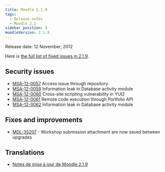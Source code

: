 ```yaml
---
title: Moodle 2.1.9
tags:
  - Release notes
  - Moodle 2.1
sidebar_position: 9
moodleVersion: 2.1.9
---
```


Release date: 12 November, 2012

Here is [the full list of fixed issues in 2.1.9](http://moodle.atlassian.net/secure/IssueNavigator!executeAdvanced.jspa?jqlQuery=project+%3D+mdl+AND+resolution+%3D+fixed+AND+fixVersion+in+%28%222.1.9%22%29+ORDER+BY+priority+DESC&runQuery=true&clear=true).

## Security issues

- [MSA-12-0057](https://moodle.org/mod/forum/discuss.php?d=216155) Access issue through repository
- [MSA-12-0059](https://moodle.org/mod/forum/discuss.php?d=216157) Information leak in Database activity module
- [MSA-12-0060](https://moodle.org/mod/forum/discuss.php?d=216158) Cross-site scripting vulnerability in YUI2
- [MSA-12-0061](https://moodle.org/mod/forum/discuss.php?d=216159) Remote code execution through Portfolio API
- [MSA-12-0062](https://moodle.org/mod/forum/discuss.php?d=216160) Information leak in Database activity module

## Fixes and improvements

- [MDL-35207](https://moodle.atlassian.net/browse/MDL-35207) - Workshop submission attachment are now saved between upgrades

## Translations

- [Notes de mise à jour de Moodle 2.1.9](https://docs.moodle.org/fr/Notes_de_mise_à_jour_de_Moodle_2.1.9)
